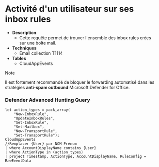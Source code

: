 # Activité d'un utilisateur sur ses inbox rules

- **Description**
    - Cette requête permet de trouver l'ensemble des inbox rules crées sur une boîte mail.
- **Techniques** 
    -  Email collection T1114
 - **Tables**
   - CloudAppEvents
     
> [!NOTE]
> Il est fortement recommandé de bloquer le forwarding automatisé dans les stratégies **anti-spam outbound** Microsoft Defender for Office.

### Defender Advanced Hunting Query 
```KQL
let action_types = pack_array(
    "New-InboxRule",
    "UpdateInboxRules",
    "Set-InboxRule",
    "Set-Mailbox",
    "New-TransportRule",
    "Set-TransportRule");
CloudAppEvents
//Remplacer {User} par NOM Prénom 
| where AccountDisplayName contains {User}
| where ActionType in (action_types)
| project Timestamp, ActionType, AccountDisplayName, RuleConfig = RawEventData
```
